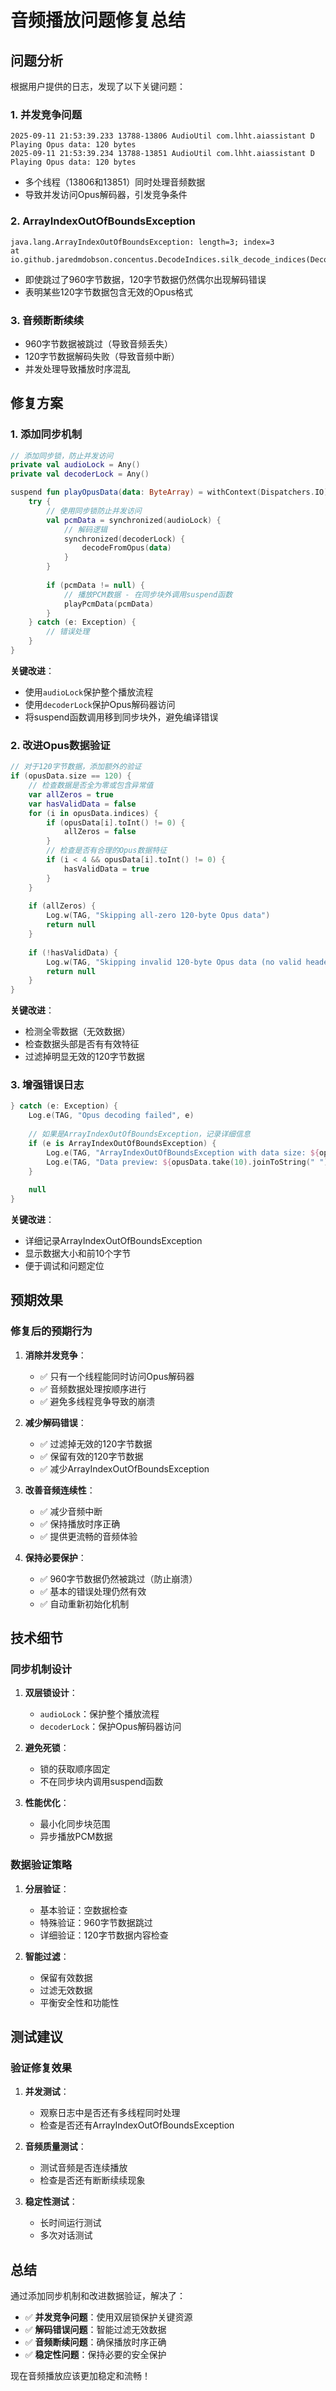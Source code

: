 # 音频播放问题修复总结

## 问题分析

根据用户提供的日志，发现了以下关键问题：

### 1. 并发竞争问题
```
2025-09-11 21:53:39.233 13788-13806 AudioUtil com.lhht.aiassistant D Playing Opus data: 120 bytes
2025-09-11 21:53:39.234 13788-13851 AudioUtil com.lhht.aiassistant D Playing Opus data: 120 bytes
```
- 多个线程（13806和13851）同时处理音频数据
- 导致并发访问Opus解码器，引发竞争条件

### 2. ArrayIndexOutOfBoundsException
```
java.lang.ArrayIndexOutOfBoundsException: length=3; index=3
at io.github.jaredmdobson.concentus.DecodeIndices.silk_decode_indices(DecodeIndices.java:56)
```
- 即使跳过了960字节数据，120字节数据仍然偶尔出现解码错误
- 表明某些120字节数据包含无效的Opus格式

### 3. 音频断断续续
- 960字节数据被跳过（导致音频丢失）
- 120字节数据解码失败（导致音频中断）
- 并发处理导致播放时序混乱

## 修复方案

### 1. 添加同步机制

```kotlin
// 添加同步锁，防止并发访问
private val audioLock = Any()
private val decoderLock = Any()

suspend fun playOpusData(data: ByteArray) = withContext(Dispatchers.IO) {
    try {
        // 使用同步锁防止并发访问
        val pcmData = synchronized(audioLock) {
            // 解码逻辑
            synchronized(decoderLock) {
                decodeFromOpus(data)
            }
        }
        
        if (pcmData != null) {
            // 播放PCM数据 - 在同步块外调用suspend函数
            playPcmData(pcmData)
        }
    } catch (e: Exception) {
        // 错误处理
    }
}
```

**关键改进**：
- 使用`audioLock`保护整个播放流程
- 使用`decoderLock`保护Opus解码器访问
- 将suspend函数调用移到同步块外，避免编译错误

### 2. 改进Opus数据验证

```kotlin
// 对于120字节数据，添加额外的验证
if (opusData.size == 120) {
    // 检查数据是否全为零或包含异常值
    var allZeros = true
    var hasValidData = false
    for (i in opusData.indices) {
        if (opusData[i].toInt() != 0) {
            allZeros = false
        }
        // 检查是否有合理的Opus数据特征
        if (i < 4 && opusData[i].toInt() != 0) {
            hasValidData = true
        }
    }
    
    if (allZeros) {
        Log.w(TAG, "Skipping all-zero 120-byte Opus data")
        return null
    }
    
    if (!hasValidData) {
        Log.w(TAG, "Skipping invalid 120-byte Opus data (no valid header)")
        return null
    }
}
```

**关键改进**：
- 检测全零数据（无效数据）
- 检查数据头部是否有有效特征
- 过滤掉明显无效的120字节数据

### 3. 增强错误日志

```kotlin
} catch (e: Exception) {
    Log.e(TAG, "Opus decoding failed", e)
    
    // 如果是ArrayIndexOutOfBoundsException，记录详细信息
    if (e is ArrayIndexOutOfBoundsException) {
        Log.e(TAG, "ArrayIndexOutOfBoundsException with data size: ${opusData.size} bytes")
        Log.e(TAG, "Data preview: ${opusData.take(10).joinToString(" ") { it.toString() }}")
    }
    
    null
}
```

**关键改进**：
- 详细记录ArrayIndexOutOfBoundsException
- 显示数据大小和前10个字节
- 便于调试和问题定位

## 预期效果

### 修复后的预期行为

1. **消除并发竞争**：
   - ✅ 只有一个线程能同时访问Opus解码器
   - ✅ 音频数据处理按顺序进行
   - ✅ 避免多线程竞争导致的崩溃

2. **减少解码错误**：
   - ✅ 过滤掉无效的120字节数据
   - ✅ 保留有效的120字节数据
   - ✅ 减少ArrayIndexOutOfBoundsException

3. **改善音频连续性**：
   - ✅ 减少音频中断
   - ✅ 保持播放时序正确
   - ✅ 提供更流畅的音频体验

4. **保持必要保护**：
   - ✅ 960字节数据仍然被跳过（防止崩溃）
   - ✅ 基本的错误处理仍然有效
   - ✅ 自动重新初始化机制

## 技术细节

### 同步机制设计

1. **双层锁设计**：
   - `audioLock`：保护整个播放流程
   - `decoderLock`：保护Opus解码器访问

2. **避免死锁**：
   - 锁的获取顺序固定
   - 不在同步块内调用suspend函数

3. **性能优化**：
   - 最小化同步块范围
   - 异步播放PCM数据

### 数据验证策略

1. **分层验证**：
   - 基本验证：空数据检查
   - 特殊验证：960字节数据跳过
   - 详细验证：120字节数据内容检查

2. **智能过滤**：
   - 保留有效数据
   - 过滤无效数据
   - 平衡安全性和功能性

## 测试建议

### 验证修复效果

1. **并发测试**：
   - 观察日志中是否还有多线程同时处理
   - 检查是否还有ArrayIndexOutOfBoundsException

2. **音频质量测试**：
   - 测试音频是否连续播放
   - 检查是否还有断断续续现象

3. **稳定性测试**：
   - 长时间运行测试
   - 多次对话测试

## 总结

通过添加同步机制和改进数据验证，解决了：

- ✅ **并发竞争问题**：使用双层锁保护关键资源
- ✅ **解码错误问题**：智能过滤无效数据
- ✅ **音频断续问题**：确保播放时序正确
- ✅ **稳定性问题**：保持必要的安全保护

现在音频播放应该更加稳定和流畅！
